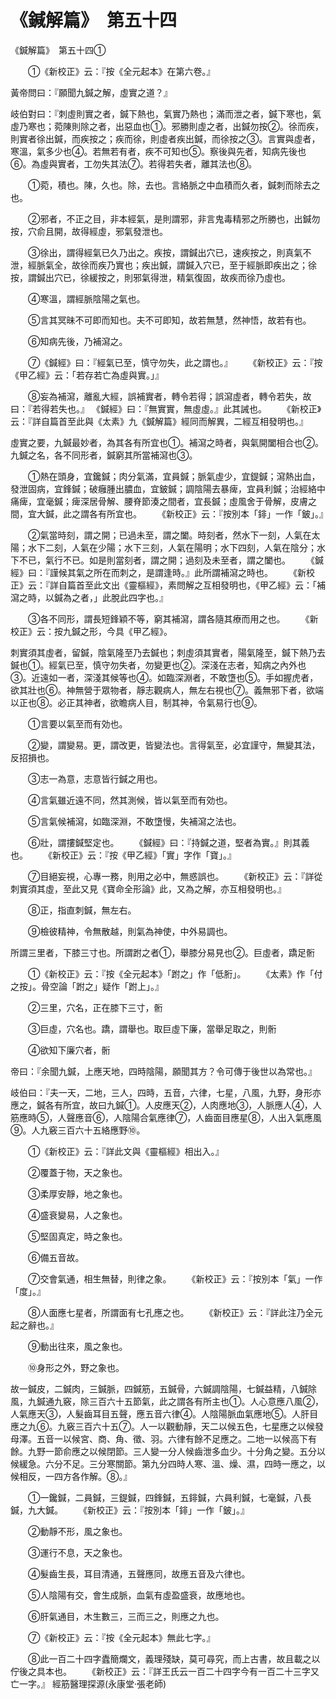 # 《鍼解篇》　第五十四




《鍼解篇》　第五十四①


　　①《新校正》云：『按《全元起本》在第六卷。』


黃帝問曰：『願聞九鍼之解，虛實之道？』


岐伯對曰：『刺虛則實之者，鍼下熱也，氣實乃熱也；滿而泄之者，鍼下寒也，氣虛乃寒也；菀陳則除之者，出惡血也①。邪勝則虛之者，出鍼勿按②。徐而疾，則實者徐出鍼，而疾按之；疾而徐，則虛者疾出鍼，而徐按之③。言實與虛者，寒溫，氣多少也④。若無若有者，疾不可知也⑤。察後與先者，知病先後也⑥。為虛與實者，工勿失其法⑦。若得若失者，離其法也⑧。


　　①菀，積也。陳，久也。除，去也。言絡脈之中血積而久者，鍼刺而除去之也。


　　②邪者，不正之目，非本經氣，是則謂邪，非言鬼毒精邪之所勝也，出鍼勿按，穴俞且開，故得經虛，邪氣發泄也。


　　③徐出，謂得經氣已久乃出之。疾按，謂鍼出穴已，速疾按之，則真氣不泄，經脈氣全，故徐而疾乃實也；疾出鍼，謂鍼入穴已，至于經脈即疾出之；徐按，謂鍼出穴已，徐緩按之，則邪氣得泄，精氣復固，故疾而徐乃虛也。


　　④寒溫，謂經脈陰陽之氣也。


　　⑤言其冥昧不可即而知也。夫不可即知，故若無慧，然神悟，故若有也。


　　⑥知病先後，乃補瀉之。


　　⑦《鍼經》曰：『經氣已至，慎守勿失，此之謂也。』
　　《新校正》云：『按《甲乙經》云：「若存若亡為虛與實。」』


　　⑧妄為補瀉，離亂大經，誤補實者，轉令若得；誤瀉虛者，轉令若失，故曰：『若得若失也。』
《鍼經》曰：『無實實，無虛虛。』此其誡也。
　　《新校正》云：『詳自篇首至此與《太素》九《鍼解篇》經同而解異，二經互相發明也。』


虛實之要，九鍼最妙者，為其各有所宜也①。補瀉之時者，與氣開闔相合也②。九鍼之名，各不同形者，鍼窮其所當補瀉也③。


　　①熱在頭身，宜鑱鍼；肉分氣滿，宜員鍼；脈氣虛少，宜鍉鍼；瀉熱出血，發泄固病，宜鋒鍼；破癰腫出膿血，宜鈹鍼；調陰陽去暴痺，宜員利鍼；治經絡中痛痺，宜毫鍼；痺深居骨解、腰脊節湊之間者，宜長鍼；虛風舍于骨解，皮膚之間，宜大鍼，此之謂各有所宜也。
　　《新校正》云：『按別本「䤵」一作「鈹」。』


　　②氣當時刻，謂之開；已過未至，謂之闔。時刻者，然水下一刻，人氣在太陽；水下二刻，人氣在少陽；水下三刻，人氣在陽明；水下四刻，人氣在陰分；水下不已，氣行不已。如是則當刻者，謂之開；過刻及未至者，謂之闔也。
　　《鍼經》曰：『謹候其氣之所在而刺之，是謂逢時。』此所謂補瀉之時也。
　　《新校正》云：『詳自篇首至此文出《靈樞經》，素問解之互相發明也，《甲乙經》云：「補瀉之時，以鍼為之者，」此脫此四字也。』


　　③各不同形，謂長短鋒穎不等，窮其補瀉，謂各隨其療而用之也。
　　《新校正》云：按九鍼之形，今具《甲乙經》。


刺實須其虛者，留鍼，陰氣隆至乃去鍼也；刺虛須其實者，陽氣隆至，鍼下熱乃去鍼也①。經氣已至，慎守勿失者，勿變更也②。深淺在志者，知病之內外也③。近遠如一者，深淺其候等也④。如臨深淵者，不敢墯也⑤。手如握虎者，欲其壯也⑥。神無營于眾物者，靜志觀病人，無左右視也⑦。義無邪下者，欲端以正也⑧。必正其神者，欲瞻病人目，制其神，令氣易行也⑨。


　　①言要以氣至而有効也。


　　②變，謂變易。更，謂改更，皆變法也。言得氣至，必宜謹守，無變其法，反招損也。


　　③志一為意，志意皆行鍼之用也。


　　④言氣雖近遠不同，然其測候，皆以氣至而有効也。


　　⑤言氣候補瀉，如臨深淵，不敢墯慢，失補瀉之法也。


　　⑥壯，謂摟鍼堅定也。
　　《鍼經》曰：『持鍼之道，堅者為實。』則其義也。
　　《新校正》云：『按《甲乙經》「實」字作「寶」。』


　　⑦目絕妄視，心專一務，則用之必中，無惑誤也。
　　《新校正》云：『詳從刺實須其虛，至此又見《寶命全形論》此，又為之解，亦互相發明也。』


　　⑧正，指直刺鍼，無左右。


　　⑨檢彼精神，令無散越，則氣為神使，中外易調也。


所謂三里者，下膝三寸也。所謂跗之者①，舉膝分易見也②。巨虛者，蹻足䯒


　　①《新校正》云：『按《全元起本》「跗之」作「低胻」。
　　《太素》作「付之按」。骨空論「跗之」疑作「跗上」。』


　　②三里，穴名，正在膝下三寸，䯒


　　③巨虛，穴名也。蹻，謂舉也。取巨虛下廉，當舉足取之，則䯒


　　④欲知下廉穴者，䯒


帝曰：『余聞九鍼，上應天地，四時陰陽，願聞其方？令可傳于後世以為常也。』


岐伯曰：『夫一天，二地，三人，四時，五音，六律，七星，八風，九野，身形亦應之，鍼各有所宜，故曰九鍼①。人皮應天②，人肉應地③，人脈應人④，人筋應時⑤，人聲應音⑥，人陰陽合氣應律⑦，人齒面目應星⑧，人出入氣應風⑨。人九竅三百六十五絡應野⑩。


　　①《新校正》云：『詳此文與《靈樞經》相出入。』


　　②覆蓋于物，天之象也。


　　③柔厚安靜，地之象也。


　　④盛衰變易，人之象也。


　　⑤堅固真定，時之象也。


　　⑥備五音故。


　　⑦交會氣通，相生無替，則律之象。
　　《新校正》云：『按別本「氣」一作「度」。』


　　⑧人面應七星者，所謂面有七孔應之也。
　　《新校正》云：『詳此注乃全元起之辭也。』


　　⑨動出往來，風之象也。


　　⑩身形之外，野之象也。


故一鍼皮，二鍼肉，三鍼脈，四鍼筋，五鍼骨，六鍼調陰陽，七鍼益精，八鍼除風，九鍼通九竅，除三百六十五節氣，此之謂各有所主也①。人心意應八風②，人氣應天③，人髮齒耳目五聲，應五音六律④。人陰陽脈血氣應地⑤。人肝目應之九⑥。九竅三百六十五⑦。人一以觀動靜，天二以候五色，七星應之以候發母澤。五音一以候宮、商、角、徵、羽。六律有餘不足應之。二地一以候高下有餘。九野一節俞應之以候閉節。三人變一分人候齒泄多血少。十分角之變。五分以候緩急。六分不足。三分寒關節。第九分四時人寒、溫、燥、濕，四時一應之，以候相反，一四方各作解。⑧。』


　　①一鑱鍼，二員鍼，三鍉鍼，四鋒鍼，五䤵鍼，六員利鍼，七毫鍼，八長鍼，九大鍼。
　　《新校正》云：『按別本「䤵」一作「鈹」。』


　　②動靜不形，風之象也。


　　③運行不息，天之象也。


　　④髮齒生長，耳目清通，五聲應同，故應五音及六律也。


　　⑤人陰陽有交，會生成脈，血氣有虛盈盛衰，故應地也。


　　⑥肝氣通目，木生數三，三而三之，則應之九也。


　　⑦《新校正》云：『按《全元起本》無此七字。』


　　⑧此一百二十四字蠹簡爛文，義理殘缺，莫可尋究，而上古書，故且載之以佇後之具本也。
　　《新校正》云：『詳王氏云一百二十四字今有一百二十三字又亡一字。』
經筋醫理探源(永康堂‧張老師)
             


